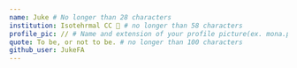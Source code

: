```yaml
---
name: Juke # No longer than 28 characters
institution: Isotehrmal CC 🚩 # no longer than 58 characters
profile_pic: // # Name and extension of your profile picture(ex. mona.png)
quote: To be, or not to be. # no longer than 100 characters
github_user: JukeFA
---
```

